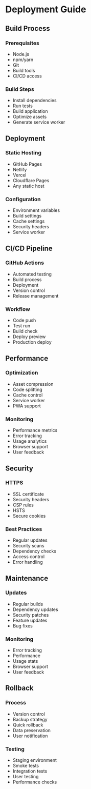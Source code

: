 # Deployment Guide

## Build Process

### Prerequisites
- Node.js
- npm/yarn
- Git
- Build tools
- CI/CD access

### Build Steps
- Install dependencies
- Run tests
- Build application
- Optimize assets
- Generate service worker

## Deployment

### Static Hosting
- GitHub Pages
- Netlify
- Vercel
- Cloudflare Pages
- Any static host

### Configuration
- Environment variables
- Build settings
- Cache settings
- Security headers
- Service worker

## CI/CD Pipeline

### GitHub Actions
- Automated testing
- Build process
- Deployment
- Version control
- Release management

### Workflow
- Code push
- Test run
- Build check
- Deploy preview
- Production deploy

## Performance

### Optimization
- Asset compression
- Code splitting
- Cache control
- Service worker
- PWA support

### Monitoring
- Performance metrics
- Error tracking
- Usage analytics
- Browser support
- User feedback

## Security

### HTTPS
- SSL certificate
- Security headers
- CSP rules
- HSTS
- Secure cookies

### Best Practices
- Regular updates
- Security scans
- Dependency checks
- Access control
- Error handling

## Maintenance

### Updates
- Regular builds
- Dependency updates
- Security patches
- Feature updates
- Bug fixes

### Monitoring
- Error tracking
- Performance
- Usage stats
- Browser support
- User feedback

## Rollback

### Process
- Version control
- Backup strategy
- Quick rollback
- Data preservation
- User notification

### Testing
- Staging environment
- Smoke tests
- Integration tests
- User testing
- Performance checks 